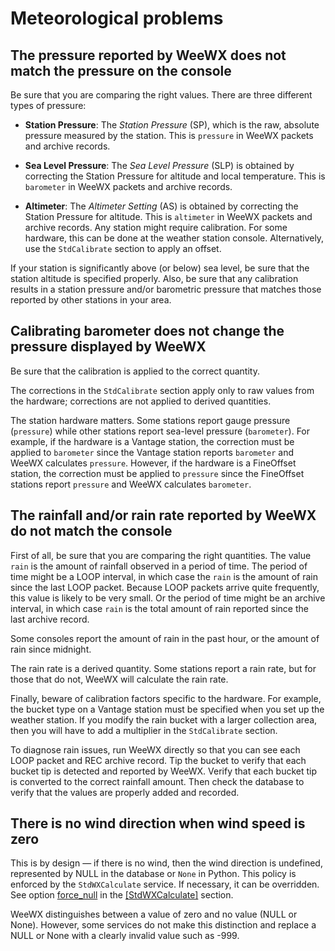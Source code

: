 # Meteorological problems

## The pressure reported by WeeWX does not match the pressure on the console

Be sure that you are comparing the right values. There are three different types
of pressure:

* **Station Pressure**: The _Station Pressure_ (SP), which is the raw, absolute
  pressure measured by the station. This is `pressure` in WeeWX packets and
  archive records.

* **Sea Level Pressure**: The _Sea Level Pressure_ (SLP) is obtained by
  correcting the Station Pressure for altitude and local temperature. This is
  `barometer` in WeeWX packets and archive records.

* **Altimeter**: The _Altimeter Setting_ (AS) is obtained by correcting the 
Station Pressure for altitude. This is `altimeter` in WeeWX packets and archive
records. Any station might require calibration. For some hardware, this can be
done at the weather station console. Alternatively, use the `StdCalibrate`
section to apply an offset.

If your station is significantly above (or below) sea level, be sure that the
station altitude is specified properly. Also, be sure that any calibration
results in a station pressure and/or barometric pressure that matches those
reported by other stations in your area.

## Calibrating barometer does not change the pressure displayed by WeeWX

Be sure that the calibration is applied to the correct quantity.

The corrections in the `StdCalibrate` section apply only to raw values from the
hardware; corrections are not applied to derived quantities.

The station hardware matters. Some stations report gauge pressure (`pressure`)
while other stations report sea-level pressure (`barometer`). For example, if
the hardware is a Vantage station, the correction must be applied to `barometer`
since the Vantage station reports `barometer` and WeeWX calculates `pressure`.
However, if the hardware is a FineOffset station, the correction must be applied
to `pressure` since the FineOffset stations report `pressure` and WeeWX
calculates `barometer`.

## The rainfall and/or rain rate reported by WeeWX do not match the console

First of all, be sure that you are comparing the right quantities. The value
`rain` is the amount of rainfall observed in a period of time. The period of
time might be a LOOP interval, in which case the `rain` is the amount of rain
since the last LOOP packet. Because LOOP packets arrive quite frequently, this
value is likely to be very small. Or the period of time might be an archive
interval, in which case `rain` is the total amount of rain reported since the
last archive record.

Some consoles report the amount of rain in the past hour, or the amount of rain
since midnight.

The rain rate is a derived quantity. Some stations report a rain rate, but for
those that do not, WeeWX will calculate the rain rate.

Finally, beware of calibration factors specific to the hardware. For example,
the bucket type on a Vantage station must be specified when you set up the
weather station. If you modify the rain bucket with a larger collection area,
then you will have to add a multiplier in the `StdCalibrate` section.

To diagnose rain issues, run WeeWX directly so that you can see each LOOP packet
and REC archive record. Tip the bucket to verify that each bucket tip is
detected and reported by WeeWX. Verify that each bucket tip is converted to the
correct rainfall amount. Then check the database to verify that the values are
properly added and recorded.

## There is no wind direction when wind speed is zero

This is by design &mdash; if there is no wind, then the wind direction is
undefined, represented by NULL in the database or `None` in Python. This policy
is enforced by the `StdWXCalculate` service. If necessary, it can be overridden.
See option [force_null](../../reference/weewx-options/stdwxcalculate.md#force_null)
in the [[StdWXCalculate]](../../reference/weewx-options/stdwxcalculate.md)
section.

WeeWX distinguishes between a value of zero and no value (NULL or None).
However, some services do not make this distinction and replace a NULL or None
with a clearly invalid value such as -999.